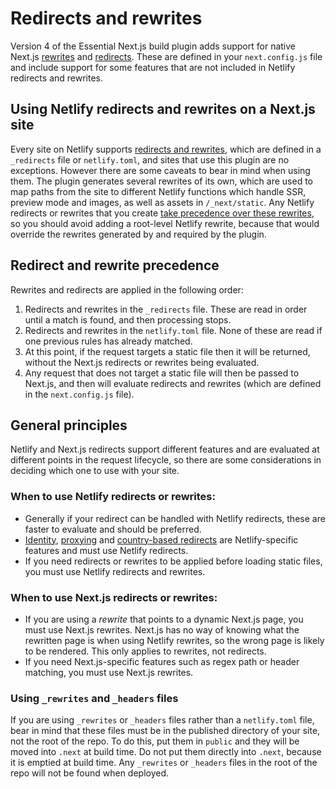 # Redirects and rewrites
Version 4 of the Essential Next.js build plugin adds support for native Next.js [rewrites](https://nextjs.org/docs/api-reference/next.config.js/rewrites) and [redirects](https://nextjs.org/docs/api-reference/next.config.js/redirects). These are defined in your `next.config.js` file and include support for some features that are not included in Netlify redirects and rewrites.

## Using Netlify redirects and rewrites on a Next.js site
Every site on Netlify supports [redirects and rewrites](https://docs.netlify.com/routing/redirects/), which are defined in a `_redirects` file or `netlify.toml`, and sites that use this plugin are no exceptions. However there are some caveats to bear in mind when using them. The plugin generates several rewrites of its own, which are used to map paths from the site to different Netlify functions which handle SSR, preview mode and images, as well as assets in `/_next/static`. Any Netlify redirects or rewrites that you create [take precedence over these rewrites](#Redirect-and-rewrite-precedence), so you should avoid adding a root-level Netlify rewrite, because that would override the rewrites generated by and required by the plugin.

## Redirect and rewrite precedence
Rewrites and redirects are applied in the following order:

1. Redirects and rewrites in the `_redirects` file. These are read in order until a match is found, and then processing stops.
2. Redirects and rewrites in the `netlify.toml` file. None of these are read if one previous rules has already matched.
3. At this point, if the request targets a static file then it will be returned, without the Next.js redirects or rewrites being evaluated.
4. Any request that does not target a static file will then be passed to Next.js, and then will evaluate redirects and rewrites (which are defined in the `next.config.js` file).

## General principles

Netlify and Next.js redirects support different features and are evaluated at different points in the request lifecycle, so there are some considerations in deciding which one to use with your site.

### When to use Netlify redirects or rewrites:
- Generally if your redirect can be handled with Netlify redirects, these are faster to evaluate and should be preferred.
- [Identity](https://docs.netlify.com/visitor-access/identity/), [proxying](https://docs.netlify.com/routing/redirects/rewrites-proxies/) and [country-based redirects](https://docs.netlify.com/routing/redirects/) are Netlify-specific features and must use Netlify redirects.
- If you need redirects or rewrites to be applied before loading static files, you must use Netlify redirects and rewrites.

### When to use Next.js redirects or rewrites:
- If you are using a _rewrite_ that points to a dynamic Next.js page, you must use Next.js rewrites. Next.js has no way of knowing what the rewritten page is when using Netlify rewrites, so the wrong page is likely to be rendered. This only applies to rewrites, not redirects.
- If you need Next.js-specific features such as regex path or header matching, you must use Next.js rewrites.

### Using `_rewrites` and `_headers` files

If you are using `_rewrites` or `_headers` files rather than a `netlify.toml` file, bear in mind that these files must be in the published directory of your site, not the root of the repo. To do this, put them in `public` and they will be moved into `.next` at build time. Do not put them directly into `.next`, because it is emptied at build time. Any `_rewrites` or `_headers` files in the root of the repo will not be found when deployed.
